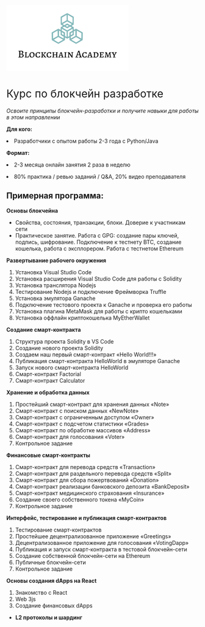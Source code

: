 ![v](logo2.png)
<h1><span style="font-weight: 400;">Курс по блокчейн разработке</span></h1>
<p><em>Освоите принципы блокчейн-разработки и получите навыки для работы в этом направлении</em></p>
<p><strong>Для кого:&nbsp;</strong></p>
<li style="font-weight: 400;" aria-level="1"><span style="font-weight: 400;"<p>Разработчики с опытом работы 2-3 года с Python/Java</p>
<p><strong>Формат:&nbsp;</strong></p>
<li style="font-weight: 400;" aria-level="1"><span style="font-weight: 400;"<p>2-3 месяца онлайн занятия 2 раза в неделю</p>
<li style="font-weight: 400;" aria-level="1"><span style="font-weight: 400;"<p><span style="font-weight: 400;">80% практика / ревью заданий / Q&amp;A, 20% видео преподавателя </span></p>

<h2><strong>Примерная программа:</strong></h2><p><strong>Основы блокчейна&nbsp;</strong></p>
<ul>
<li style="font-weight: 400;" aria-level="1"><span style="font-weight: 400;">Свойства, состояния, транзакции, блоки. Доверие к участникам сети</span></li>
<li style="font-weight: 400;" aria-level="1"><span style="font-weight: 400;">Практическое занятие. Работа с GPG: создание пары ключей, подпись, шифрование. Подключение к тестнету BTC, создание кошелька, работа с эксплорером. Работа с тестнетом Ethereum</span></li>
</ul>
<p><strong>Развертывание рабочего окружения&nbsp;</strong></p>
<ol>
<li style="font-weight: 400;" aria-level="1"><span style="font-weight: 400;">Установка Visual Studio Code</span></li>
<li style="font-weight: 400;" aria-level="1"><span style="font-weight: 400;">Установка расширения Visual Studio Code для работы с Solidity</span></li>
<li style="font-weight: 400;" aria-level="1"><span style="font-weight: 400;">Установка транслятора Nodejs</span></li>
<li style="font-weight: 400;" aria-level="1"><span style="font-weight: 400;">Тестирование Nodejs и подключение Фреймворка Truffle</span></li>
<li style="font-weight: 400;" aria-level="1"><span style="font-weight: 400;">Установка эмулятора Ganache</span></li>
<li style="font-weight: 400;" aria-level="1"><span style="font-weight: 400;">Подключение тестового проекта к Ganache и проверка его работы</span></li>
<li style="font-weight: 400;" aria-level="1"><span style="font-weight: 400;">Установка плагина MetaMask для работы с крипто кошельками</span></li>
<li style="font-weight: 400;" aria-level="1"><span style="font-weight: 400;">Установка оффлайн криптокошелька MyEtherWallet</span></li>
</ol>
<p><strong>Создание смарт-контракта&nbsp;</strong></p>
<ol>
<li style="font-weight: 400;" aria-level="1"><span style="font-weight: 400;">Структура проекта Solidity в VS Code</span></li>
<li style="font-weight: 400;" aria-level="1"><span style="font-weight: 400;">Создание нового проекта Solidity</span></li>
<li style="font-weight: 400;" aria-level="1"><span style="font-weight: 400;">Создаем наш первый смарт-контракт &laquo;Hello World!!!&raquo;</span></li>
<li style="font-weight: 400;" aria-level="1"><span style="font-weight: 400;">Публикация смарт-контракта HelloWorld в эмуляторе Ganache</span></li>
<li style="font-weight: 400;" aria-level="1"><span style="font-weight: 400;">Запуск нового смарт-контракта HelloWorld</span></li>
<li style="font-weight: 400;" aria-level="1"><span style="font-weight: 400;">Смарт-контракт Factorial</span></li>
<li style="font-weight: 400;" aria-level="1"><span style="font-weight: 400;">Смарт-контракт Calculator</span></li>
</ol>
<p><strong>Хранение и обработка данных&nbsp;</strong></p>
<ol>
<li style="font-weight: 400;" aria-level="1"><span style="font-weight: 400;">Простейший смарт-контракт для хранения данных &laquo;Note&raquo;</span></li>
<li style="font-weight: 400;" aria-level="1"><span style="font-weight: 400;">Смарт-контракт с поиском данных &laquo;NewNote&raquo;</span></li>
<li style="font-weight: 400;" aria-level="1"><span style="font-weight: 400;">Смарт-контракт с ограниченным доступом &laquo;Owner&raquo;</span></li>
<li style="font-weight: 400;" aria-level="1"><span style="font-weight: 400;">Смарт-контракт с подсчетом статистики &laquo;Grades&raquo;</span></li>
<li style="font-weight: 400;" aria-level="1"><span style="font-weight: 400;">Смарт-контракт по обработке массивов &laquo;Address&raquo;</span></li>
<li style="font-weight: 400;" aria-level="1"><span style="font-weight: 400;">Смарт-контракт для голосования &laquo;Voter&raquo;</span></li>
<li style="font-weight: 400;" aria-level="1"><span style="font-weight: 400;">Контрольное задание</span></li>
</ol>
<p><strong>Финансовые смарт-контракты&nbsp;</strong></p>
<ol>
<li style="font-weight: 400;" aria-level="1"><span style="font-weight: 400;">Смарт-контракт для перевода средств &laquo;Transaction&raquo;</span></li>
<li style="font-weight: 400;" aria-level="1"><span style="font-weight: 400;">Смарт-контракт для раздельного перевода средств &laquo;Split&raquo;</span></li>
<li style="font-weight: 400;" aria-level="1"><span style="font-weight: 400;">Смарт-контракт для сбора пожертвований &laquo;Donation&raquo;</span></li>
<li style="font-weight: 400;" aria-level="1"><span style="font-weight: 400;">Смарт-контракт реализации банковского депозита &laquo;BankDeposit&raquo;</span></li>
<li style="font-weight: 400;" aria-level="1"><span style="font-weight: 400;">Смарт-контракт медицинского страхования &laquo;Insurance&raquo;</span></li>
<li style="font-weight: 400;" aria-level="1"><span style="font-weight: 400;">Создание своего собственного токена &laquo;MyCoin&raquo;</span></li>
<li style="font-weight: 400;" aria-level="1"><span style="font-weight: 400;">Контрольное задание</span></li>
</ol>
<p><strong>Интерфейс, тестирование и публикация смарт-контрактов&nbsp;</strong></p>
<ol>
<li style="font-weight: 400;" aria-level="1"><span style="font-weight: 400;">Тестирование смарт-контрактов</span></li>
<li style="font-weight: 400;" aria-level="1"><span style="font-weight: 400;">Простейшее децентрализованное приложение &laquo;Greetings&raquo;</span></li>
<li style="font-weight: 400;" aria-level="1"><span style="font-weight: 400;">Децентрализованное приложение для голосования &laquo;VotingDapp&raquo;</span></li>
<li style="font-weight: 400;" aria-level="1"><span style="font-weight: 400;">Публикация и запуск смарт-контракта в тестовой блокчейн-сети</span></li>
<li style="font-weight: 400;" aria-level="1"><span style="font-weight: 400;">Создание собственной блокчейн-сети на Ethereum</span></li>
<li style="font-weight: 400;" aria-level="1"><span style="font-weight: 400;">Публичные блокчейн-сети</span></li>
<li style="font-weight: 400;" aria-level="1"><span style="font-weight: 400;">Контрольное задание</span></li>
</ol>
<p><strong>Основы создания dApps на React&nbsp;</strong></p>
<ol>
<li style="font-weight: 400;" aria-level="1"><span style="font-weight: 400;">Знакомство с React</span></li>
<li style="font-weight: 400;" aria-level="1"><span style="font-weight: 400;">Web 3js</span></li>
<li style="font-weight: 400;" aria-level="1"><span style="font-weight: 400;">Создание финансовых dApps</span></li>
</ol>
<ul>
<li aria-level="1"><strong>L2 протоколы и шардинг</strong></li>
</ul>
<h1 style="color: #5e9ca0;">&nbsp;</h1>

